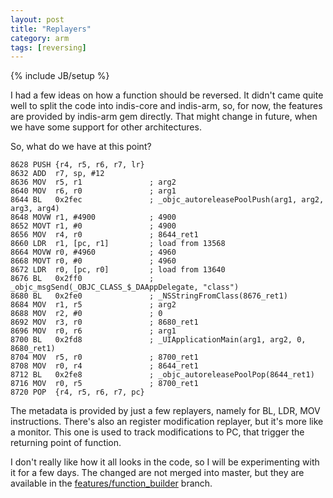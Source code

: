 ```yaml
---
layout: post
title: "Replayers"
category: arm
tags: [reversing]
---
```

{% include JB/setup %}

I had a few ideas on how a function should be reversed. It didn't came quite well to split the code into indis-core and indis-arm, so, for now, the features are provided by indis-arm gem directly. That might change in future, when we have some support for other architectures.

So, what do we have at this point?

    8628 PUSH {r4, r5, r6, r7, lr} 
    8632 ADD  r7, sp, #12
    8636 MOV  r5, r1               ; arg2
    8640 MOV  r6, r0               ; arg1
    8644 BL   0x2fec               ; _objc_autoreleasePoolPush(arg1, arg2, arg3, arg4)
    8648 MOVW r1, #4900            ; 4900
    8652 MOVT r1, #0               ; 4900
    8656 MOV  r4, r0               ; 8644_ret1
    8660 LDR  r1, [pc, r1]         ; load from 13568
    8664 MOVW r0, #4960            ; 4960
    8668 MOVT r0, #0               ; 4960
    8672 LDR  r0, [pc, r0]         ; load from 13640
    8676 BL   0x2ff0               ; _objc_msgSend(_OBJC_CLASS_$_DAAppDelegate, "class")
    8680 BL   0x2fe0               ; _NSStringFromClass(8676_ret1)
    8684 MOV  r1, r5               ; arg2
    8688 MOV  r2, #0               ; 0
    8692 MOV  r3, r0               ; 8680_ret1
    8696 MOV  r0, r6               ; arg1
    8700 BL   0x2fd8               ; _UIApplicationMain(arg1, arg2, 0, 8680_ret1)
    8704 MOV  r5, r0               ; 8700_ret1
    8708 MOV  r0, r4               ; 8644_ret1
    8712 BL   0x2fe8               ; _objc_autoreleasePoolPop(8644_ret1)
    8716 MOV  r0, r5               ; 8700_ret1
    8720 POP  {r4, r5, r6, r7, pc}

The metadata is provided by just a few replayers, namely for BL, LDR, MOV instructions. There's also an register modification replayer, but it's more like a monitor. This one is used to track modifications to PC, that trigger the returning point of function.

I don't really like how it all looks in the code, so I will be experimenting with it for a few days. The changed are not merged into master, but they are available in the [features/function_builder](https://github.com/indis/indis-arm/tree/features/function_builder) branch.